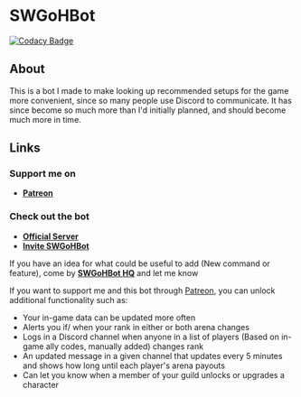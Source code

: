 # SWGoHBot

[![Codacy Badge](https://app.codacy.com/project/badge/Grade/a237e06cc77e473180b810d307763402)](https://www.codacy.com/gh/jmiln/SWGoHBot/dashboard?utm_source=github.com&amp;utm_medium=referral&amp;utm_content=jmiln/SWGoHBot&amp;utm_campaign=Badge_Grade)

## About
This is a bot I made to make looking up recommended setups for the game more convenient, since so many people use Discord to communicate.
It has since become so much more than I'd initially planned, and should become much more in time.

## Links

### Support me on
- **[Patreon](https://www.patreon.com/swgohbot)**

### Check out the bot
- **[Official Server](http://www.swgohbot.com/server)**
- **[Invite SWGoHBot](http://www.swgohbot.com/invite)**

If you have an idea for what could be useful to add (New command or feature), come by **[SWGoHBot HQ](http://www.swgohbot.com/server)** and let me know

If you want to support me and this bot through [Patreon](https://www.patreon.com/swgohbot), you can unlock additional functionality such as:
- Your in-game data can be updated more often
- Alerts you if/ when your rank in either or both arena changes
- Logs in a Discord channel when anyone in a list of players (Based on in-game ally codes, manually added) changes rank
- An updated message in a given channel that updates every 5 minutes and shows how long until each player's arena payouts
- Can let you know when a member of your guild unlocks or upgrades a character
